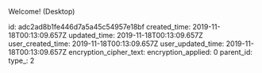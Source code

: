 Welcome! (Desktop)

id: adc2ad8b1fe446d7a5a45c54957e18bf
created_time: 2019-11-18T00:13:09.657Z
updated_time: 2019-11-18T00:13:09.657Z
user_created_time: 2019-11-18T00:13:09.657Z
user_updated_time: 2019-11-18T00:13:09.657Z
encryption_cipher_text: 
encryption_applied: 0
parent_id: 
type_: 2
